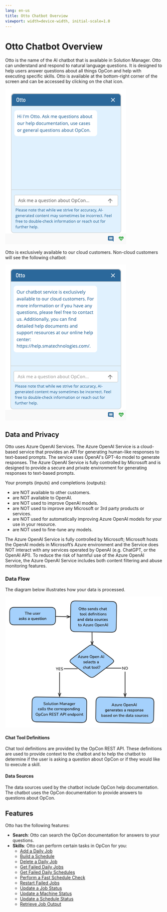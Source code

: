 ```yaml
---
lang: en-us
title: Otto Chatbot Overview
viewport: width=device-width, initial-scale=1.0
---
```


# Otto Chatbot Overview

Otto is the name of the AI chatbot that is available in Solution Manager. Otto can understand and respond to natural language questions. It is designed to help users answer questions about all things OpCon and help with executing specific skills. Otto is available at the bottom-right corner of the screen and can be accessed by clicking on the chat icon.

![Chatbot](../../../../Resources/Images/SM/Otto/Otto-Cloud-Users.png "Chatbot")

Otto is exclusively available to our cloud customers. Non-cloud customers will see the following chatbot:

![Chatbot](../../../../Resources/Images/SM/Otto/Otto-Non-Cloud-Users.png "Chatbot")

## Data and Privacy

Otto uses Azure OpenAI Services. The Azure OpenAI Service is a cloud-based service that provides an API for generating human-like responses to text-based prompts. The service uses OpenAI's GPT-4o model to generate responses. The Azure OpenAI Service is fully controlled by Microsoft and is designed to provide a secure and private environment for generating responses to text-based prompts.

Your prompts (inputs) and completions (outputs):

- are NOT available to other customers.
- are NOT available to OpenAI.
- are NOT used to improve OpenAI models.
- are NOT used to improve any Microsoft or 3rd party products or services.
- are NOT used for automatically improving Azure OpenAI models for your use in your resource.
- are NOT used to fine-tune any models.

The Azure OpenAI Service is fully controlled by Microsoft; Microsoft hosts the OpenAI models in Microsoft’s Azure environment and the Service does NOT interact with any services operated by OpenAI (e.g. ChatGPT, or the OpenAI API). To reduce the risk of harmful use of the Azure OpenAI Service, the Azure OpenAI Service includes both content filtering and abuse monitoring features.

### Data Flow

The diagram below illustrates how your data is processed.

![Chatbot](../../../../Resources/Images/SM/Otto/Otto-Data-Flow.png "Otto Data Flow")

#### Chat Tool Definitions

Chat tool definitions are provided by the OpCon REST API. These definitions are used to provide context to the chatbot and to help the chatbot to determine if the user is asking a question about OpCon or if they would like to execute a skill.

#### Data Sources

The data sources used by the chatbot include OpCon help documentation. The chatbot uses the OpCon documentation to provide answers to questions about OpCon.

## Features

Otto has the following features:

- **Search**: Otto can search the OpCon documentation for answers to your questions.
- **Skills**: Otto can perform certain tasks in OpCon for you:
  - [Add a Daily Job](./Skills/Skill-Add-Daily-Job.md)
  - [Build a Schedule](./Skills/Skill-Build-Schedule.md)
  - [Delete a Daily Job](./Skills/Skill-Delete-Daily-Job.md)
  - [Get Failed Daily Jobs](./Skills/Skill-Get-Failed-Jobs.md)
  - [Get Failed Daily Schedules](./Skills/Skill-Get-Failed-Schedules.md)
  - [Perform a Fast Schedule Check](./Skills/Skill-Perform-A-Fast-Schedule-Check.md)
  - [Restart Failed Jobs](./Skills/Skill-Restart-Failed-Jobs.md)
  - [Update a Job Status](./Skills/Skill-Update-Job-Status.md)
  - [Update a Machine Status](./Skills/Skill-Update-Machine-Status.md)
  - [Update a Schedule Status](./Skills/Skill-Update-Schedule-Status.md)
  - [Retrieve Job Output](./Skills/Retrieve-Job-Output.md)
